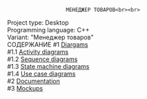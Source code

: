                        МЕНЕДЖЕР ТОВАРОВ<br><br>
Project type: Desktop<br>
Programming language: C++<br>
Variant: "Менеджер товаров"<br>
                             СОДЕРЖАНИЕ
#1 [Diargams](https://github.com/kirilsemenenya/trtpo_lab/tree/main/Diagrams)<br>
#1.1 [Activity diagrams](https://github.com/kirilsemenenya/trtpo_lab/tree/main/Diagrams/Activity%20diagrams)<br>
#1.2 [Sequence diagrams](https://github.com/kirilsemenenya/trtpo_lab/tree/main/Diagrams/Sequence%20diagrams)<br>
#1.3 [State machine diagrams](https://github.com/kirilsemenenya/trtpo_lab/tree/main/Diagrams/State%20machine%20diagrams)<br>
#1.4 [Use case diagrams](https://github.com/kirilsemenenya/trtpo_lab/tree/main/Diagrams/Use%20case%20diagrams)<br>
#2 [Documentation](https://github.com/kirilsemenenya/trtpo_lab/tree/main/Documentation)<br>
#3 [Mockups](https://github.com/kirilsemenenya/trtpo_lab/tree/main/Mockups)<br>

